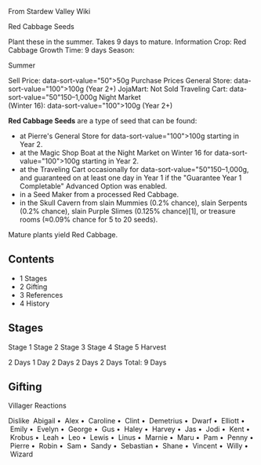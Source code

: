 From Stardew Valley Wiki

Red Cabbage Seeds

Plant these in the summer. Takes 9 days to mature. Information Crop: Red Cabbage Growth Time: 9 days Season:

Summer

Sell Price: data-sort-value="50"&gt;50g Purchase Prices General Store: data-sort-value="100"&gt;100g (Year 2+) JojaMart: Not Sold Traveling Cart: data-sort-value="50"150–1,000g Night Market  
(Winter 16): data-sort-value="100"&gt;100g (Year 2+)

**Red Cabbage Seeds** are a type of seed that can be found:

- at Pierre's General Store for data-sort-value="100"&gt;100g starting in Year 2.
- at the Magic Shop Boat at the Night Market on Winter 16 for data-sort-value="100"&gt;100g starting in Year 2.
- at the Traveling Cart occasionally for data-sort-value="50"150–1,000g, and guaranteed on at least one day in Year 1 if the "Guarantee Year 1 Completable" Advanced Option was enabled.
- in a Seed Maker from a processed Red Cabbage.
- in the Skull Cavern from slain Mummies (0.2% chance), slain Serpents (0.2% chance), slain Purple Slimes (0.125% chance)\[1], or treasure rooms (≈0.09% chance for 5 to 20 seeds).

Mature plants yield Red Cabbage.

## Contents

- 1 Stages
- 2 Gifting
- 3 References
- 4 History

## Stages

Stage 1 Stage 2 Stage 3 Stage 4 Stage 5 Harvest

2 Days 1 Day 2 Days 2 Days 2 Days Total: 9 Days

## Gifting

Villager Reactions

Dislike  Abigail •  Alex •  Caroline •  Clint •  Demetrius •  Dwarf •  Elliott •  Emily •  Evelyn •  George •  Gus •  Haley •  Harvey •  Jas •  Jodi •  Kent •  Krobus •  Leah •  Leo •  Lewis •  Linus •  Marnie •  Maru •  Pam •  Penny •  Pierre •  Robin •  Sam •  Sandy •  Sebastian •  Shane •  Vincent •  Willy •  Wizard